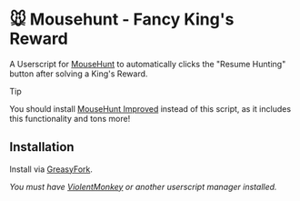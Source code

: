# 🐭️ Mousehunt - Fancy King's Reward

A Userscript for [MouseHunt](https://mousehuntgame.com) to automatically clicks the "Resume Hunting" button after solving a King's Reward.

> [!TIP]
> You should install [MouseHunt Improved](https://github.com/MHCommunity/mousehunt-improved) instead of this script, as it includes this functionality and tons more!


## Installation

Install via [GreasyFork](https://greasyfork.org/en/scripts/459629-mousehunt-fancy-king-s-reward).

*You must have [ViolentMonkey](https://violentmonkey.github.io/) or another userscript manager installed.*
